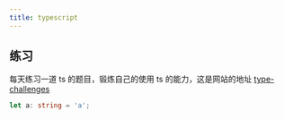 ```yaml
---
title: typescript
---
```


## 练习

每天练习一道 ts 的题目，锻炼自己的使用 ts 的能力，这是网站的地址 [type-challenges](https://github.com/type-challenges/type-challenges/blob/main/README.zh-CN.md)

```typescript
let a: string = 'a';
```
